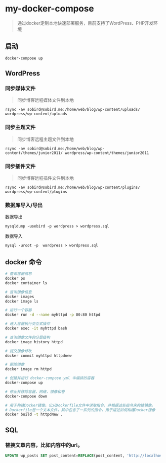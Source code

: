 # my-docker-compose

> 通过docker定制本地快速部署服务，目前支持了WordPress、PHP开发环境

## 启动
```
docker-compose up
```

## WordPress

### 同步媒体文件
> 同步博客远程媒体文件到本地

```
rsync -av sobird@sobird.me:/home/web/blog/wp-content/uploads/ wordpress/wp-content/uploads
```

### 同步主题文件
> 同步博客远程主题文件到本地
```
rsync -av sobird@sobird.me:/home/web/blog/wp-content/themes/junior2011/ wordpress/wp-content/themes/junior2011
```

### 同步插件文件
> 同步博客远程插件文件到本地
```
rsync -av sobird@sobird.me:/home/web/blog/wp-content/plugins/ wordpress/wp-content/plugins
```

### 数据库导入/导出

数据导出
```
mysqldump -usobird -p wordpress > wordpress.sql
```

数据导入
```
mysql -uroot -p  wordpress > wordpress.sql
```

## docker 命令

```sh
# 查询容器信息
docker ps
docker container ls

# 查询镜像信息
docker images
docker image ls

# 运行一个容器
docker run -d --name myhttpd -p 80:80 httpd

# 进入容器执行交互式操作
docker exec -it myhttpd bash

# 查询镜像文件的分层结构
docker image history httpd

# 提交镜像修改
docker commit myhttpd httpdnew

# 删除镜像
docker image rm httpd

# 创建并运行 docker-compose.yml 中编排的容器
docker-compose up

# 停止并移除容器，网络，镜像和卷
docker-compose down

# 用于构建Docker镜像。它从Dockerfile文件中读取指令，并根据这些指令来构建镜像。
# Dockerfile是一个文本文件，其中包含了一系列的指令，用于描述如何构建Docker镜像
docker build -t httpdNew .
```

## SQL
### 替换文章内容，比如内容中的url。

```sql
UPDATE wp_posts SET post_content=REPLACE(post_content, 'http://localhost/', 'http://sobird.com/');
```